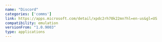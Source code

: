 ```yaml
---
name: "Discord"
categories: ['comms']
link: https://apps.microsoft.com/detail/xpdc2rh70k22mn?hl=en-us&gl=US
compatibility: emulation
versionFrom: "1.0.9003"
type: applications
---
```


